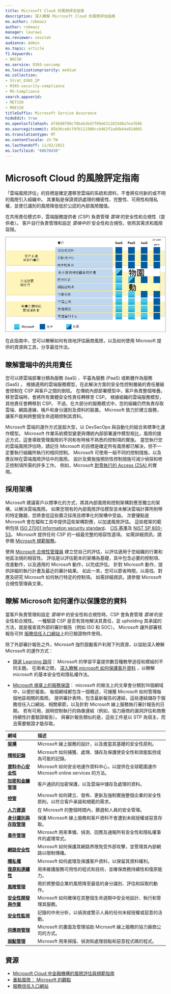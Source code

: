 ```yaml
---
title: Microsoft Cloud 的風險評定指南
description: 深入瞭解 Microsoft Cloud 的風險評估指南
ms.author: robmazz
author: robmazz
manager: laurawi
ms.reviewer: sosstah
audience: Admin
ms.topic: article
f1.keywords:
- NOCSH
ms.service: O365-seccomp
ms.localizationpriority: medium
ms.collection:
- Strat_O365_IP
- M365-security-compliance
- MS-Compliance
search.appverid:
- MET150
- MOE150
titleSuffix: Microsoft Service Assurance
hideEdit: true
ms.openlocfilehash: df4b98f90c70bab3bd7f09e6312833d8a7ea768b
ms.sourcegitcommit: 85b36ce8c79fb111980cc6462f2addb44a924065
ms.translationtype: MT
ms.contentlocale: zh-TW
ms.lasthandoff: 11/02/2021
ms.locfileid: "60678430"
---
```

# <a name="risk-assessment-guide-for-microsoft-cloud"></a>Microsoft Cloud 的風險評定指南

「雲端風險評估」的目標是確定遷移至雲端的系統和資料，不會將任何新的或不明的風險引入組織中。 其重點是保證資訊處理的機密性、完整性、可用性和隱私權，並使已識別的風險降低低於公認的內部風險閾值。

在共用責任模式中，雲端服務提供者 (CSP) 負責管理 *雲端* 的安全性和合規性（提供者）。 客戶自行負責管理和設定 *雲端中的* 安全性和合規性，依照其需求和風險容限。

![共用責任模型。](../media/assurance-shared-responsibility-model.png)

在此指南中，您可以瞭解如何有效地評估廠商風險，以及如何使用 Microsoft 提供的資源與工具，分享最佳作法。

## <a name="understand-shared-responsibility-in-the-cloud"></a>瞭解雲端中的共用責任

您可以將雲端部署分類為服務 (IaaS) 、平臺為服務 (PaaS) 或軟體作為服務 (SaaS) 。 根據適用的雲端服務模型，在此解決方案的安全性控制層級的責任層級會控制在 CSP 與客戶之間的倒班。 在傳統內部部署模型中，客戶負責整個堆疊。 移至雲端時，會將所有實體安全性責任轉移至 CSP。 根據組織的雲端服務模型，其他責任會轉移到 CSP。 不過，在大部分的服務模式中，您的組織仍然負責存取雲端、網路連線、帳戶和身分識別及資料的裝置。 Microsoft 致力於建立服務，讓客戶能夠跨整個生命週期控制其資料。

Microsoft 雲端的運作方式是超大型，以 DevSecOps 與自動化的組合來標準化運作模型。 Microsoft 作業系統模型變更與傳統內部部署運作模型相比，風險的接近方式，這會導致管理風險的不同和有時候不熟悉的控制項的實施。 當您執行您的雲端風險評估時，請記住 Microsoft 的目標是確定所有風險都已解決，但不一定要執行組織所執行的相同控制。 Microsoft 可使用一組不同的控制措施，以及應反映在雲端風險評估中的風險。 設計及實施強預防性控制措施可減少偵探和修正控制項所需的許多工作。 例如，Microsoft [對零執行的 Access (ZSA) ](assurance-microsoft-365-service-engineer-access-control.md)的實現。

## <a name="adopt-a-framework"></a>採用架構

Microsoft 建議客戶以標準化的方式，將其內部風險和控制架構對應至獨立的架構，以解決雲端風險。 如果您現有的內部風險評估模型並未解決雲端計算所附帶的特定難題，您將會從這些廣泛採用且標準化的架構中受益。 次要優點是 Microsoft 會在檔和工具中提供這些架構對應，以加速風險評估。 這些框架的範例包括 [ISO 27001 Information security standard](/compliance/regulatory/offering-iso-27001)、 [CIS 基準](/compliance/regulatory/offering-cis-benchmark)及 [NIST SP 800-53](https://csrc.nist.gov/Projects/risk-management/sp800-53-controls/release-search#!/800-53)。 Microsoft 提供任何 CSP 的一組最完整的相容性選項。 如需詳細資訊，請參閱 [Microsoft 規範服務](/compliance/regulatory/offering-home)。

使用 [Microsoft 合規性管理員](/microsoft-365/compliance/compliance-manager) 建立您自己的評估，以評估適用于您組織的行業和地區法規的相容性。 評估是以評估範本的架構為基礎，其中包含必要的控制項、改進動作，以及適用的 Microsoft 動作，以完成評估。 針對 Microsoft 動作，提供詳細的執行計畫及最近的審計結果。 如此一來，您可以節省時間，以尋找、對應及研究 Microsoft 如何執行特定的控制項。 如需詳細資訊，請參閱 Microsoft 合規性管理員文章。

## <a name="understand-how-microsoft-operates-to-safeguard-your-data"></a>瞭解 Microsoft 如何運作以保護您的資料

當客戶負責管理和設定 *雲端中* 的安全性和合規性時，CSP 會負責管理 *雲端* 的安全性和合規性。 一種驗證 CSP 是否有效地解決其責任，並 upholding 其承諾的方法，就是複查其外部的審計報告（例如 ISO 和 SOC）。 Microsoft 讓外部審核報告可供 [服務信任入口網站](https://servicetrust.microsoft.com/ViewPage/MSComplianceGuideV3)上的已驗證物件使用。

除了外部審計報告之外，Microsoft 強烈鼓勵客戶利用下列資源，以協助深入瞭解 Microsoft 的運作方式：

- [隨選 Learning 路徑](/learn/roles/auditor)： Microsoft 的學習平臺提供數百種教學途徑和模組的不同主題。 在兩者之間， [深入瞭解 microsoft 如何保護客戶資料](/learn/paths/audit-safeguard-customer-data/) ，以瞭解 microsoft 的基本安全性和隱私權作法。

- [Microsoft 規章上的服務保證](/compliance/#service-assurance)： microsoft 的做法上的文章會分類到16個網域中，以便於複查。 每個網域都包含一個概述，可捕獲 Microsoft 如何管理每個地區相關的風險。 提供審計表時，包含最新報告的連結，這些連結儲存于服務信任入口網站、相關章節，以及針對 Microsoft 線上服務執行審計報告的日期。 若有可用，說明控制執行的偽像連結（例如，協力廠商的漏洞評估和商務持續性計畫驗證報告）。 與審計報告類似的是，這些工件是以 STP 為宿主，而且需要驗證才能存取。

| **網域** |**描述** |
|:---------- |:-------------- |
| [**架構**](assurance-architecture.md) | Microsoft 線上服務的設計，以及擔當其基礎的安全性原則。 |
| [**稽核記錄**](assurance-audit-logging.md) | Microsoft 如何捕獲、處理、儲存及保護使安全性和效能監控成為可能的記錄。 |
| [**資料中心安全性**](assurance-datacenter-security.md) | Microsoft 如何安全地運作資料中心，以提供在全球範圍運作 Microsoft online services 的方法。 |
| [**加密和金鑰管理**](assurance-encryption.md) | 客戶通訊的加密保護，以及雲端中儲存及處理的資料。 |
| [**控管**](assurance-governance.md) | Microsoft 如何建立、發佈、更新及強制實施整個企業的安全性原則，以符合客戶承諾和規範的需求。 |
| [**人力資源**](assurance-human-resources.md) | 在 Microsoft 的整個時間內，篩選和人員的安全管理。 |
| [**身分識別與存取管理**](assurance-identity-and-access-management.md) | 保護 Microsoft 線上服務和客戶資料不會遭到未經授權或惡意存取。 |
| [**事件管理**](assurance-incident-management.md) | Microsoft 用來準備、偵測、回應及通報所有安全性和隱私權事件的處理常式。 |
| [**網路安全性**](assurance-network-security.md) | Microsoft 如何保護其網路界限免受外部攻擊，並管理其內部網路以限制傳播。 |
| [**隱私權**](assurance-privacy.md) | Microsoft 如何處理及保護客戶資料，以保留其資料權利。 |
| [**復原和連續性**](assurance-resiliency-and-continuity.md) | 用來維護服務可用性的程式和技術，並確保商務持續性和復原能力。 |
| [**風險管理**](assurance-risk-management.md) | 用於將整個企業的風險降至最低的身分識別、評估和採取的動作。 |
| [**安全性開發與作業**](assurance-security-development-and-operation.md) | Microsoft 如何確保在其整個生命週期中安全地設計、執行和管理其服務。 |
| [**安全性監視**](assurance-security-monitoring.md) | 記錄的中央分析，以偵測或警示人員的任何未經授權或惡意的活動。 |
| [**供應商管理**](assurance-supplier-management.md) | Microsoft 的畫面及管理協助 Microsoft 線上服務的協力廠商公司的方式。 |
| [**弱點管理**](assurance-vulnerability-management.md) | Microsoft 用來掃描、偵測和處理弱點和惡意程式碼的程式。 |

## <a name="resources"></a>資源

- [Microsoft Cloud 中金融機構的風險評估與規範指南](https://servicetrust.microsoft.com/ViewPage/TrustDocumentsV3?command=Download&downloadType=Document&downloadId=edee9b14-3661-4a16-ba83-c35caf672bd7&tab=7f51cb60-3d6c-11e9-b2af-7bb9f5d2d913&docTab=7f51cb60-3d6c-11e9-b2af-7bb9f5d2d913_FAQ_and_White_Papers)
- [重點風險： Microsoft 的觀點](https://azure.microsoft.com/mediahandler/files/resourcefiles/concentration-risk-perspectives-from-microsoft-/Concentration_Risk_Perspectives_092020.pdf)
- [服務信任入口網站](https://servicetrust.microsoft.com/)
